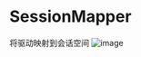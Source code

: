 # SessionMapper
将驱动映射到会话空间
![image](https://github.com/Rythorndoran/SessionMapper/blob/master/QQ%E6%88%AA%E5%9B%BE20220827230815.png)
